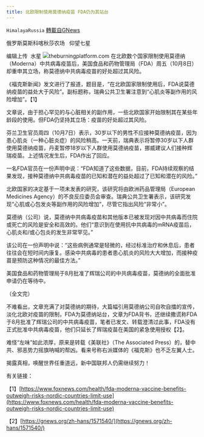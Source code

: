 ```yaml
---
title: 北欧限制使用莫德纳疫苗 FDA仍为其站台
---
```

`HimalayaRussia` [轉載自GNews](https://gnews.org/zh-hans/1584465/)

俄罗斯莫斯科喀秋莎农场   仰望七星

编辑上传  水星
![](https://assets.gnews.org/wp-content/uploads/2021/10/M-2.jpg)theburningplatform.com
在北欧数个国家限制使用莫德纳（Moderna）中共病毒疫苗后，美国食品和药物管理局（FDA）周五（10月8日）却重申其立场，称莫德纳中共病毒疫苗的好处超过其风险。

《福克斯新闻》发文进行了报道，题目是，“在北欧国家限制使用后，FDA说莫德纳疫苗的益处大于风险”。副标题称，瑞典公共卫生署注意到“心肌炎等副作用的风险增加”。【1】

文章说，由于担心罕见的与心脏相关的副作用，一些北欧国家开始限制其在某些年龄段的使用。但FDA仍坚持其立场：疫苗的好处超过其风险。

芬兰卫生官员周四（10月7日）表示，30岁以下的男性不应接种莫德纳疫苗，因为患心肌炎（一种心脏炎症）的风险稍高。一天前，瑞典表示将暂停30岁以下人群使用莫德纳疫苗，丹麦暂停18岁以下人群使用莫德纳疫苗，挪威建议人们接种辉瑞疫苗。上述情况发生后，FDA作出了回应。

一名FDA官员在一份声明中说：“FDA知道了这些数据，目前，FDA持续观察的结果发现，接种莫德纳中共病毒疫苗的已知和潜在的益处超过了已知和潜在的风险。”

北欧国家的决定基于一项未发表的研究，该研究将由欧洲药品管理局（European Medicines Agency）的不良反应委员会审查。瑞典公共卫生署表示，该研究发现“心肌或心包发炎等副作用的风险增加”，尽管它指出风险“非常小”。

莫德纳（公司）说，莫德纳中共病毒疫苗和其他版本已被发现对因中共病毒而住院或死亡的风险是安全和高效的。他们“意识到在使用抗中共病毒的mRNA疫苗后，心肌炎和/或心包炎的发生非常罕见。”

该公司在一份声明中说：“这些病例通常是轻微的，经过标准治疗和休息后，患者往往会在短时间内康复。感染中共病毒的患者患心肌炎的风险大大增加，而接种疫苗是预防这种情况的最佳方法。”

美国食品和药物管理局于8月批准了辉瑞公司的中共病毒疫苗，莫德纳的全面批准申请仍在等待中。

（全文完）

不难看出，文章充满了对莫德纳的期待，大篇幅引用莫德纳公司自吹自擂的宣传，淡化北欧对疫苗的限制，FDA为莫德纳站台，文章为FDA背书，还继续撒谎称FDA于8月批准了辉瑞公司的中共病毒疫苗，笔者已发文、转载澄清过此事，FDA没有正式批准中共病毒疫苗，他们只延长了辉瑞疫苗在美国的紧急使用授权【2】。

难怪“左味”如此浓厚，原来是转载《美联社》（The Associated Press）的，替中共、邪恶势力摇旗呐喊的帮凶。看来号称右派媒体的《福克斯》也不乏左翼人士。

揭露真相，唤醒世界任重道远，新中国联邦人仍需继续努力！

有关链接：

【1】[https://www.foxnews.com/health/fda-moderna-vaccine-benefits-outweigh-risks-nordic-countries-limit-use](https://www.foxnews.com/health/fda-moderna-vaccine-benefits-outweigh-risks-nordic-countries-limit-use)

【2】[https://gnews.org/zh-hans/1571540/](https://gnews.org/zh-hans/1571540/)
